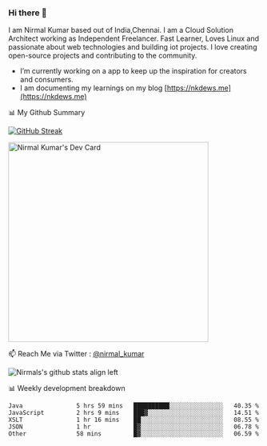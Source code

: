 ### Hi there 👋

 I am Nirmal Kumar based out of India,Chennai. I am a Cloud Solution Architect working as Independent Freelancer. Fast Learner, Loves Linux and passionate about web technologies and building iot projects. I love creating open-source projects and contributing to the community.

- I’m currently working on a app to keep up the inspiration for creators and consumers.
- I am documenting my learnings on my blog [https://nkdews.me](https://nkdews.me)


📊 My Github Summary

[![GitHub Streak](https://github-readme-streak-stats.herokuapp.com?user=nk-gears&theme=dark&hide_border=true&date_format=M%20j%5B%2C%20Y%5D)](https://git.io/streak-stats)

<a href="https://app.daily.dev/nirmal_kumar"><img src="https://api.daily.dev/devcards/a16cfcf02d384b16b41de71ce4d1d811.png?r=8ve" width="400" alt="Nirmal Kumar's Dev Card"/></a>

📫 Reach Me via  Twitter : [@nirmal_kumar](https://twitter.com/nirmal_kumar)

![Nirmals's github stats align left](https://github-readme-stats.vercel.app/api?username=nk-gears&show_icons=true)


📊 Weekly development breakdown

<!--START_SECTION:waka-->

```text
Java               5 hrs 59 mins   ██████████░░░░░░░░░░░░░░░   40.35 %
JavaScript         2 hrs 9 mins    ███▓░░░░░░░░░░░░░░░░░░░░░   14.51 %
XSLT               1 hr 16 mins    ██░░░░░░░░░░░░░░░░░░░░░░░   08.55 %
JSON               1 hr            █▓░░░░░░░░░░░░░░░░░░░░░░░   06.78 %
Other              58 mins         █▓░░░░░░░░░░░░░░░░░░░░░░░   06.59 %
```

<!--END_SECTION:waka-->


